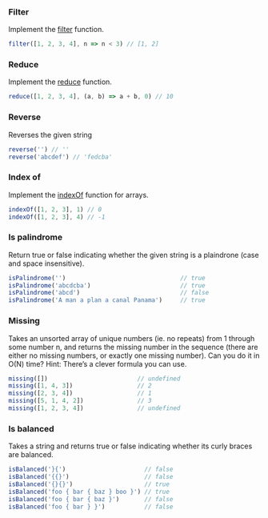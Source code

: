 ### Filter
Implement the [filter](https://developer.mozilla.org/en-US/docs/Web/JavaScript/Reference/Global_Objects/Array/Filter) function.
```javascript
filter([1, 2, 3, 4], n => n < 3) // [1, 2]
```

### Reduce
Implement the [reduce](https://developer.mozilla.org/en-US/docs/Web/JavaScript/Reference/Global_Objects/Array/Reduce) function.
```javascript
reduce([1, 2, 3, 4], (a, b) => a + b, 0) // 10
```

### Reverse
Reverses the given string
```javascript
reverse('') // ''
reverse('abcdef') // 'fedcba'
```

### Index of
Implement the [indexOf](https://developer.mozilla.org/nl/docs/Web/JavaScript/Reference/Global_Objects/Array/indexOf) function for arrays.
```javascript
indexOf([1, 2, 3], 1) // 0
indexOf([1, 2, 3], 4) // -1
```

### Is palindrome
Return true or false indicating whether the given string is a plaindrone (case and space insensitive).
```javascript
isPalindrome('')                                // true
isPalindrome('abcdcba')                         // true
isPalindrome('abcd')                            // false
isPalindrome('A man a plan a canal Panama')     // true
```

### Missing
Takes an unsorted array of unique numbers (ie. no repeats) from 1 through some number n, and returns the missing number in the sequence (there are either no missing numbers, or exactly one missing number). Can you do it in O(N) time? Hint: There’s a clever formula you can use.
```javascript
missing([])                         // undefined
missing([1, 4, 3])                  // 2
missing([2, 3, 4])                  // 1
missing([5, 1, 4, 2])               // 3
missing([1, 2, 3, 4])               // undefined
```


### Is balanced
Takes a string and returns true or false indicating whether its curly braces are balanced.
```javascript
isBalanced('}{')                      // false
isBalanced('{{}')                     // false
isBalanced('{}{}')                    // true
isBalanced('foo { bar { baz } boo }') // true
isBalanced('foo { bar { baz }')       // false
isBalanced('foo { bar } }')           // false
```
